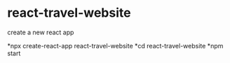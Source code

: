# react-travel-website

 create a new react app
 
 *npx create-react-app react-travel-website
 *cd react-travel-website
 *npm start

